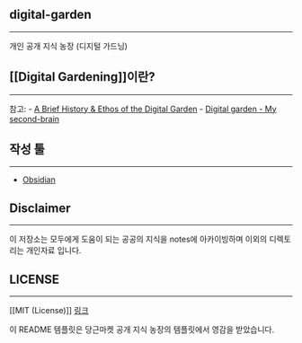 ## digital-garden
---
개인 공개 지식 농장 (디지털 가드닝)

## [[Digital Gardening]]이란?
---
참고:
	- [A Brief History & Ethos of the Digital Garden](https://maggieappleton.com/garden-history)
	- [Digital garden - My second-brain](https://garden.anthonyamar.fr/Digital+garden/Digital+garden)

## 작성 툴
---
- [Obsidian](https://obsidian.md/)

## Disclaimer
---
이 저장소는 모두에게 도움이 되는 공공의 지식을 notes에 아카이빙하며 이외의 디렉토리는 개인자료 입니다.

## LICENSE
---
[[MIT (License)]]
	[링크](https://github.com/dotnet/fsharp/blob/main/License.txt)

이 README 템플릿은 당근마켓 공개 지식 농장의 템플릿에서 영감을 받았습니다.


